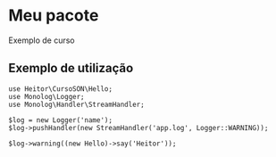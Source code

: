 # Meu pacote

Exemplo de curso

## Exemplo de utilização

```
use Heitor\CursoSON\Hello;
use Monolog\Logger;
use Monolog\Handler\StreamHandler;

$log = new Logger('name');
$log->pushHandler(new StreamHandler('app.log', Logger::WARNING));

$log->warning((new Hello)->say('Heitor'));

```